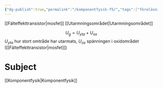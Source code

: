 ```yaml
---
{"dg-publish":true,"permalink":"/komponentfysik-f5/","tags":["föreläsning","komponentfysik"]}
---
```



[[Fälteffekttransistor\|mosfet]]
[[Utarmningsområdet\|Utarmningsområdet]]

$$U_{g}=U_{yta}+U_{ox}$$
$U_{yta}$ hur stort omtråde har utarmats, $U_{ox}$ spänningen i oxidområdet ([[Fälteffekttransistor\|mosfet]])



# Subject
[[Komponentfysik\|Komponentfysik]]
